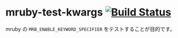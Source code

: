 # mruby-test-kwargs [![Build Status](https://travis-ci.com/dearblue/mruby-test-kwargs.svg?branch=master)](https://travis-ci.com/dearblue/mruby-test-kwargs)

mruby の `MRB_ENABLE_KEYWORD_SPECIFIER` をテストすることが目的です。
